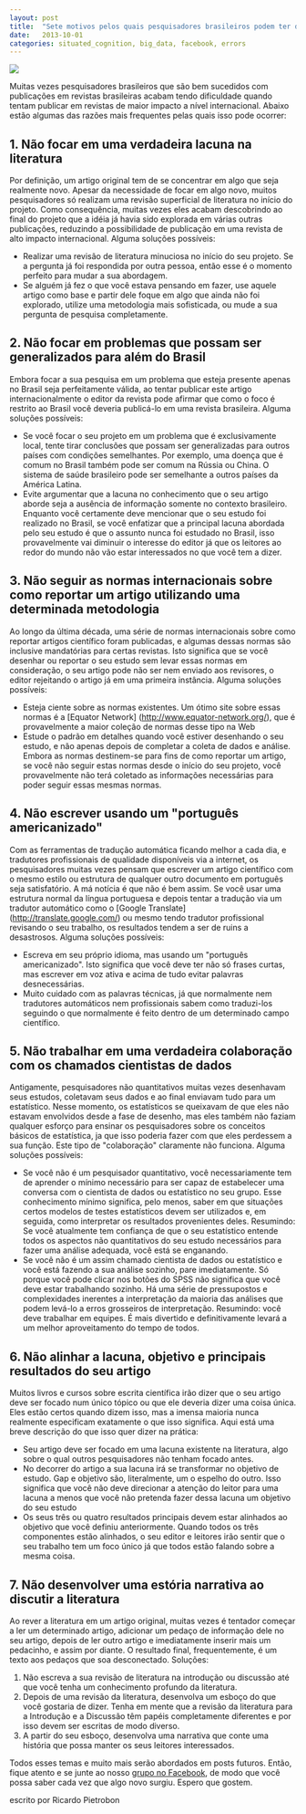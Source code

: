 ```yaml
---
layout: post
title:  "Sete motivos pelos quais pesquisadores brasileiros podem ter dificuldade ao tentar publicar em revistas internacionais de alto impacto"
date:   2013-10-01
categories: situated_cognition, big_data, facebook, errors
---
```


<title>{{page.title}}</title>

![](https://lh3.googleusercontent.com/-joKOP9Mu7Sw/UkLT_Zfc_II/AAAAAAAA4Ug/aAxdWZ-8kg8/w706-h353-no/fractal3.png)

Muitas vezes pesquisadores brasileiros que são bem sucedidos com publicações em revistas brasileiras acabam tendo dificuldade quando tentam publicar em revistas de maior impacto a nível internacional. Abaixo estão algumas das razões mais frequentes pelas quais isso pode ocorrer:

## 1. Não focar em uma verdadeira lacuna na literatura

Por definição, um artigo original tem de se concentrar em algo que seja realmente novo. Apesar da necessidade de focar em algo novo, muitos pesquisadores só realizam uma revisão superficial de literatura no início do projeto. Como consequência, muitas vezes eles acabam descobrindo ao final do projeto que a idéia já havia sido explorada em várias outras publicações, reduzindo a possibilidade de publicação em uma revista de alto impacto internacional. Alguma soluções possíveis:

* Realizar uma revisão de literatura minuciosa no início do seu projeto. Se a pergunta já foi respondida por outra pessoa, então esse é o momento perfeito para mudar a sua abordagem.
* Se alguém já fez o que você estava pensando em fazer, use aquele artigo como base e partir dele foque em algo que ainda não foi explorado, utilize uma metodologia mais sofisticada, ou mude a sua pergunta de pesquisa completamente.


## 2. Não focar em problemas que possam ser generalizados para além do Brasil

Embora focar a sua pesquisa em um problema que esteja presente apenas no Brasil seja perfeitamente válida, ao tentar publicar este artigo internacionalmente o editor da revista pode afirmar que como o foco é restrito ao Brasil você deveria publicá-lo em uma revista brasileira. Alguma soluções possíveis:

* Se você focar o seu projeto em um problema que é exclusivamente local, tente tirar conclusões que possam ser generalizadas para outros países com condições semelhantes. Por exemplo, uma doença que é comum no Brasil também pode ser comum na Rússia ou China. O sistema de saúde brasileiro pode ser semelhante a outros países da América Latina.
* Evite argumentar que a lacuna no conhecimento que o seu artigo aborde seja a ausência de informação somente no contexto brasileiro. Enquanto você certamente deve mencionar que o seu estudo foi realizado no Brasil, se você enfatizar que a principal lacuna abordada pelo seu estudo é que o assunto nunca foi estudado no Brasil, isso provavelmente vai diminuir o interesse do editor já que os leitores ao redor do mundo não vão estar interessados no que você tem a dizer.


## 3. Não seguir as normas internacionais sobre como reportar um artigo utilizando uma determinada metodologia

Ao longo da última década, uma série de normas internacionais sobre como reportar artigos científico foram publicadas, e algumas dessas normas são inclusive mandatórias para certas revistas. Isto significa que se você desenhar ou reportar o seu estudo sem levar essas normas em consideração, o seu artigo pode não ser nem enviado aos revisores, o editor rejeitando o artigo já em uma primeira instância. Alguma soluções possíveis:

* Esteja ciente sobre as normas existentes. Um ótimo site sobre essas normas é a [Equator Network] (http://www.equator-network.org/), que é provavelmente a maior coleção de normas desse tipo na Web
* Estude o padrão em detalhes quando você estiver desenhando o seu estudo, e não apenas depois de completar a coleta de dados e análise. Embora as normas destinem-se para fins de como reportar um artigo, se você não seguir estas normas desde o início do seu projeto, você provavelmente não terá coletado as informações necessárias para poder seguir essas mesmas normas.


## 4. Não escrever usando um "português americanizado"

Com as ferramentas de tradução automática ficando melhor a cada dia, e tradutores profissionais de qualidade disponíveis via a internet, os pesquisadores muitas vezes pensam que escrever um artigo científico com o mesmo estilo ou estrutura de qualquer outro documento em português seja satisfatório. A má notícia é que não é bem assim. Se você usar uma estrutura normal da língua portuguesa e depois tentar a tradução via um tradutor automático como o [Google Translate] (http://translate.google.com/) ou mesmo tendo tradutor profissional revisando o seu trabalho, os resultados tendem a ser de ruins a desastrosos. Alguma soluções possíveis:

* Escreva em seu próprio idioma, mas usando um "português americanizado". Isto significa que você deve ter não só frases curtas, mas escrever em voz ativa e acima de tudo evitar palavras desnecessárias.
* Muito cuidado com as palavras técnicas, já que normalmente nem tradutores automáticos nem profissionais sabem como traduzi-los seguindo o que normalmente é feito dentro de um determinado campo científico.


## 5. Não trabalhar em uma verdadeira colaboração com os chamados cientistas de dados

Antigamente, pesquisadores não quantitativos muitas vezes desenhavam seus estudos, coletavam seus dados e ao final enviavam tudo para um estatístico. Nesse momento, os estatísticos se queixavam de que eles não estavam envolvidos desde a fase de desenho, mas eles também não faziam qualquer esforço para ensinar os pesquisadores sobre os conceitos básicos de estatística, ja que isso poderia fazer com que eles perdessem a sua função. Este tipo de "colaboração" claramente não funciona. Alguma soluções possíveis:

* Se você não é um pesquisador quantitativo, você necessariamente tem de aprender o mínimo necessário para ser capaz de estabelecer uma conversa com o cientista de dados ou estatístico no seu grupo. Esse conhecimento mínimo significa, pelo menos, saber em que situações certos modelos de testes estatísticos devem ser utilizados e, em seguida, como interpretar os resultados provenientes deles. Resumindo: Se você atualmente tem confiança de que o seu estatístico entende todos os aspectos não quantitativos do seu estudo necessários para fazer uma análise adequada, você está se enganando.
* Se você não é um assim chamado cientista de dados ou estatístico e você está fazendo a sua análise sozinho, pare imediatamente. Só porque você pode clicar nos botões do SPSS não significa que você deve estar trabalhando sozinho. Há uma série de pressupostos e complexidades inerentes a interpretação da maioria das análises que podem levá-lo a erros grosseiros de interpretação. Resumindo: você deve trabalhar em equipes. É mais divertido e definitivamente levará a um melhor aproveitamento do tempo de todos.


## 6. Não alinhar a lacuna, objetivo e principais resultados do seu artigo

Muitos livros e cursos sobre escrita científica irão dizer que o seu artigo deve ser focado num único tópico ou que ele deveria dizer uma coisa única. Eles estão certos quando dizem isso, mas a imensa maioria nunca realmente especificam exatamente o que isso significa. Aqui está uma breve descrição do que isso quer dizer na prática:

* Seu artigo deve ser focado em uma lacuna existente na literatura, algo sobre o qual outros pesquisadores não tenham focado antes.
* No decorrer do artigo a sua lacuna irá se transformar no objetivo de estudo. Gap e objetivo são, literalmente, um o espelho do outro. Isso significa que você não deve direcionar a atenção do leitor para uma lacuna a menos que você não pretenda fazer dessa lacuna um objetivo do seu estudo
* Os seus três ou quatro resultados principais devem estar alinhados ao objetivo que você definiu anteriormente. Quando todos os três componentes estão alinhados, o seu editor e leitores irão sentir que o seu trabalho tem um foco único já que todos estão falando sobre a mesma coisa. 



## 7. Não desenvolver uma estória narrativa ao discutir a literatura

Ao rever a literatura em um artigo original, muitas vezes é tentador começar a ler um determinado artigo, adicionar um pedaço de informação dele no seu artigo, depois de ler outro artigo e imediatamente inserir mais um pedacinho, e assim por diante. O resultado final, frequentemente, é um texto aos pedaços que soa desconectado. Soluções:

1. Não escreva a sua revisão de literatura na introdução ou discussão até que você tenha um conhecimento profundo da literatura.
2. Depois de uma revisão da literatura, desenvolva um esboço do que você gostaria de dizer. Tenha em mente que a revisão da literatura para a Introdução e a Discussão têm papéis completamente diferentes e por isso devem ser escritas de modo diverso.
3. A partir do seu esboço, desenvolva uma narrativa que conte uma história que possa manter os seus leitores interessados.


Todos esses temas e muito mais serão abordados em posts futuros. Então, fique atento e se junte ao nosso [grupo no Facebook](https://www.facebook.com/groups/170343223157225/), de modo que você possa saber cada vez que algo novo surgiu. Espero que gostem.

escrito por Ricardo Pietrobon